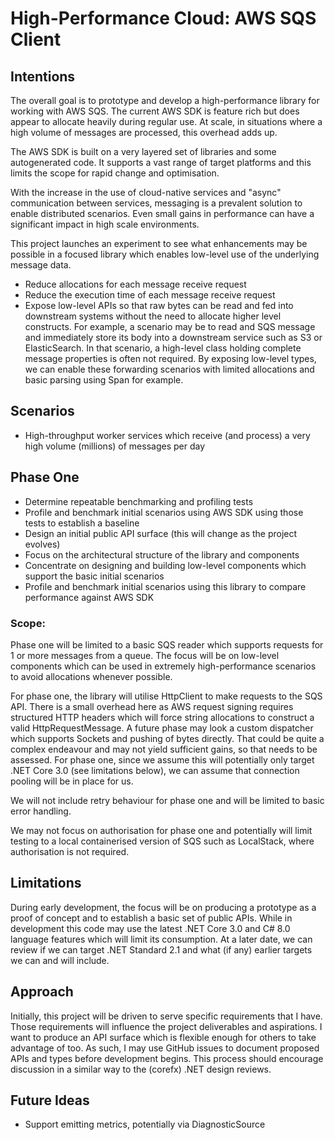 # High-Performance Cloud: AWS SQS Client

## Intentions

The overall goal is to prototype and develop a high-performance library for working with AWS SQS. The current AWS SDK is feature rich but does appear to allocate heavily during regular use. At scale, in situations where a high volume of messages are processed, this overhead adds up.

The AWS SDK is built on a very layered set of libraries and some autogenerated code. It supports a vast range of target platforms and this limits the scope for rapid change and optimisation.

With the increase in the use of cloud-native services and "async" communication between services, messaging is a prevalent solution to enable distributed scenarios. Even small gains in performance can have a significant impact in high scale environments.

This project launches an experiment to see what enhancements may be possible in a focused library which enables low-level use of the underlying message data.

- Reduce allocations for each message receive request
- Reduce the execution time of each message receive request
- Expose low-level APIs so that raw bytes can be read and fed into downstream systems without the need to allocate higher level constructs. For example, a scenario may be to read and SQS message and immediately store its body into a downstream service such as S3 or ElasticSearch. In that scenario, a high-level class holding complete message properties is often not required. By exposing low-level types, we can enable these forwarding scenarios with limited allocations and basic parsing using Span<T> for example.

## Scenarios

- High-throughput worker services which receive (and process) a very high volume (millions) of messages per day

## Phase One

- Determine repeatable benchmarking and profiling tests
- Profile and benchmark initial scenarios using AWS SDK using those tests to establish a baseline
- Design an initial public API surface (this will change as the project evolves)
- Focus on the architectural structure of the library and components
- Concentrate on designing and building low-level components which support the basic initial scenarios
- Profile and benchmark initial scenarios using this library to compare performance against AWS SDK

### Scope:

Phase one will be limited to a basic SQS reader which supports requests for 1 or more messages from a queue. The focus will be on low-level components which can be used in extremely high-performance scenarios to avoid allocations whenever possible.

For phase one, the library will utilise HttpClient to make requests to the SQS API. There is a small overhead here as AWS request signing requires structured HTTP headers which will force string allocations to construct a valid HttpRequestMessage. A future phase may look a custom dispatcher which supports Sockets and pushing of bytes directly. That could be quite a complex endeavour and may not yield sufficient gains, so that needs to be assessed. For phase one, since we assume this will potentially only target .NET Core 3.0 (see limitations below), we can assume that connection pooling will be in place for us. 

We will not include retry behaviour for phase one and will be limited to basic error handling.

We may not focus on authorisation for phase one and potentially will limit testing to a local containerised version of SQS such as LocalStack, where authorisation is not required. 

## Limitations

During early development, the focus will be on producing a prototype as a proof of concept and to establish a basic set of public APIs. While in development this code may use the latest .NET Core 3.0 and C# 8.0 language features which will limit its consumption. At a later date, we can review if we can target .NET Standard 2.1 and what (if any) earlier targets we can and will include.

## Approach

Initially, this project will be driven to serve specific requirements that I have. Those requirements will influence the project deliverables and aspirations. I want to produce an API surface which is flexible enough for others to take advantage of too. As such, I may use GitHub issues to document proposed APIs and types before development begins. This process should encourage discussion in a similar way to the (corefx) .NET design reviews.

## Future Ideas

- Support emitting metrics, potentially via DiagnosticSource